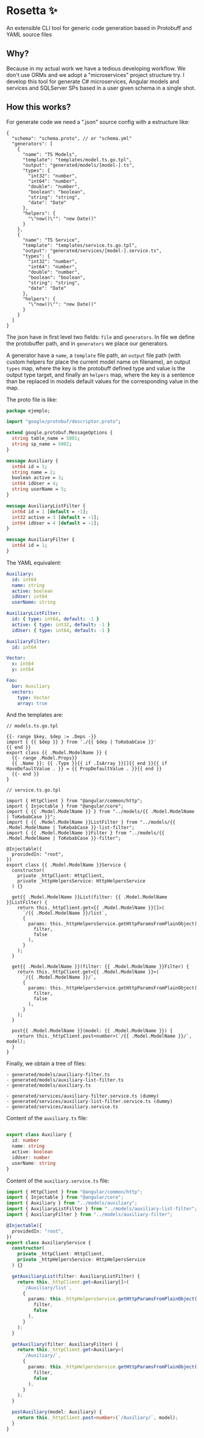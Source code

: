 # Rosetta ✨
An extensible CLI tool for generic code generation based in Protobuff and YAML source files

## Why?
Because in my actual work we have a tedious developing workflow. We don't use ORMs and we adopt a "microservices" project structure try.
I develop this tool for generate C# microservices, Angular models and services and SQLServer SPs based in a user given schema in a single shot.

## How this works?

For generate code we need a ".json" source config with a estructure like:

```jsonc
{
  "schema": "schema.proto", // or "schema.yml"
  "generators": [
    {
      "name": "TS Models",
      "template": "templates/model.ts.go.tpl",
      "output": "generated/models/[model-].ts",
      "types": {
        "int32": "number",
        "int64": "number",
        "double": "number",
        "boolean": "boolean",
        "string": "string",
        "date": "Date"
      },
      "helpers": {
        "\"now()\"": "new Date()"
      }
    },
    {
      "name": "TS Service",
      "template": "templates/service.ts.go.tpl",
      "output": "generated/services/[model-].service.ts",
      "types": {
        "int32": "number",
        "int64": "number",
        "double": "number",
        "boolean": "boolean",
        "string": "string",
        "date": "Date"
      },
      "helpers": {
        "\"now()\"": "new Date()"
      }
    }
  ]
}
```

The json have in first level two fields: `file` and `generators`. In file we define the protobuffer path, and in `generators` we place our generators.

A generator have a `name`, a `template` file path, an `output` file path (with custom helpers for place the current model name on filename), an output `types` map, where the key is the protobuff defined type and value is the output type target, and finally an `helpers` map, where the key is a sentence than be replaced in models default values for the corresponding value in the map.

The proto file is like:
```proto
package ejemplo;

import "google/protobuf/descriptor.proto";

extend google.protobuf.MessageOptions {
  string table_name = 5001;
  string sp_name = 5002;
}

message Auxiliary {
  int64 id = 1;
  string name = 2;
  boolean active = 3;
  int64 idUser = 4;
  string userName = 5;
}

message AuxiliaryListFilter {
  int64 id = 1 [default = -1];
  int32 active = 3 [default = -1];
  int64 idUser = 4 [default = -1];
}

message AuxiliaryFilter {
  int64 id = 1;
}
```

The YAML equivalent:
```yaml
Auxiliary:
  id: int64
  name: string
  active: boolean
  idUser: int64
  userName: string

AuxiliaryListFilter:
  id: { type: int64, default: -1 }
  active: { type: int32, default: -1 }
  idUser: { type: int64, default: -1 }

AuxiliaryFilter:
  id: int64

Vector:
  x: int64
  y: int64

Foo:
  bar: Auxiliary
  vectors:
    type: Vector
    array: true
```

And the templates are:
```
// models.ts.go.tpl

{{- range $key, $dep := .Deps -}}
import { {{ $dep }} } from './{{ $dep | ToKebabCase }}'
{{ end }}
export class {{ .Model.ModelName }} {
  {{- range .Model.Props}}
  {{ .Name }}: {{ .Type }}{{ if .IsArray }}[]{{ end }}{{ if HaveDefaultValue . }} = {{ PropDefaultValue . }}{{ end }}
  {{- end }}
}
```

```
// service.ts.go.tpl

import { HttpClient } from "@angular/common/http";
import { Injectable } from "@angular/core";
import { {{ .Model.ModelName }} } from "../models/{{ .Model.ModelName | ToKebabCase }}";
import { {{ .Model.ModelName }}ListFilter } from "../models/{{ .Model.ModelName | ToKebabCase }}-list-filter";
import { {{ .Model.ModelName }}Filter } from "../models/{{ .Model.ModelName | ToKebabCase }}-filter";

@Injectable({
  providedIn: "root",
})
export class {{ .Model.ModelName }}Service {
  constructor(
    private _httpClient: HttpClient,
    private _httpHelpersService: HttpHelpersService
  ) {}

  get{{ .Model.ModelName }}List(filter: {{ .Model.ModelName }}ListFilter) {
    return this._httpClient.get<{{ .Model.ModelName }}[]>(
      `/{{ .Model.ModelName }}/list`,
      {
        params: this._httpHelpersService.getHttpParamsFromPlainObject(
          filter,
          false
        ),
      }
    );
  }

  get{{ .Model.ModelName }}(filter: {{ .Model.ModelName }}Filter) {
    return this._httpClient.get<{{ .Model.ModelName }}>(
      `/{{ .Model.ModelName }}/`,
      {
        params: this._httpHelpersService.getHttpParamsFromPlainObject(
          filter,
          false
        ),
      }
    );
  }

  post{{ .Model.ModelName }}(model: {{ .Model.ModelName }}) {
    return this._httpClient.post<number>(`/{{ .Model.ModelName }}/`, model);
  }
}
```

Finally, we obtain a tree of files:
```
- generated/models/auxiliary-filter.ts
- generated/models/auxiliary-list-filter.ts
- generated/models/auxiliary.ts

- generated/services/auxiliary-filter.service.ts (dummy)
- generated/services/auxiliary-list-filter.service.ts (dummy)
- generated/services/auxiliary.service.ts
```

Content of the `auxiliary.ts` file:

```typescript

export class Auxiliary {
  id: number
  name: string
  active: boolean
  idUser: number
  userName: string
}
```

Content of the `auxiliary.service.ts` file: 

```typescript
import { HttpClient } from "@angular/common/http";
import { Injectable } from "@angular/core";
import { Auxiliary } from "../models/auxiliary";
import { AuxiliaryListFilter } from "../models/auxiliary-list-filter";
import { AuxiliaryFilter } from "../models/auxiliary-filter";

@Injectable({
  providedIn: "root",
})
export class AuxiliaryService {
  constructor(
    private _httpClient: HttpClient,
    private _httpHelpersService: HttpHelpersService
  ) {}

  getAuxiliaryList(filter: AuxiliaryListFilter) {
    return this._httpClient.get<Auxiliary[]>(
      `/Auxiliary/list`,
      {
        params: this._httpHelpersService.getHttpParamsFromPlainObject(
          filter,
          false
        ),
      }
    );
  }

  getAuxiliary(filter: AuxiliaryFilter) {
    return this._httpClient.get<Auxiliary>(
      `/Auxiliary/`,
      {
        params: this._httpHelpersService.getHttpParamsFromPlainObject(
          filter,
          false
        ),
      }
    );
  }

  postAuxiliary(model: Auxiliary) {
    return this._httpClient.post<number>(`/Auxiliary/`, model);
  }
}
```
